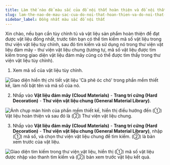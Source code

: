 ```yaml
---
title: Làm thế nào để màu sắc của đồ nội thất hoàn thiện và đồ nội thất tùy chỉnh đồng nhất
slug: lam-the-nao-de-mau-sac-cua-do-noi-that-hoan-thien-va-do-noi-that-tuy-chinh-dong-nhat
sidebar_label: Đồng nhất màu sắc đồ nội thất
---
```


Xin chào, nếu bạn cần tùy chỉnh tủ và vật liệu sản phẩm hoàn thiện để đạt được vật liệu đồng nhất, trước tiên bạn có thể tìm kiếm mã số vật liệu trong thư viện vật liệu tùy chỉnh, sau đó tìm kiếm và sử dụng nó trong thư viện vật liệu đám mây - thư viện vật liệu chung (tương tự, mã số vật liệu được tìm kiếm trong giao diện vật liệu đám mây cũng có thể được tìm thấy trong thư viện vật liệu tùy chỉnh).

1. Xem mã số của vật liệu tùy chỉnh.

![Giao diện hiển thị chi tiết vật liệu 'Cà phê óc chó' trong phần mềm thiết kế, làm nổi bật tên và mã số của nó.](https://storage.googleapis.com/jegavn_kb/images/e613978e-6916-428b-b724-005dd6922e5e.png)

2. Nhấp vào **Vật liệu đám mây (Cloud Materials)** - **Trang trí cứng (Hard Decoration)** - **Thư viện vật liệu chung (General Material Library)**.

![Ảnh chụp màn hình của phần mềm thiết kế, hiển thị điều hướng đến (①) Vật liệu hoàn thiện và sau đó là (②) Thư viện vật liệu chung.](https://storage.googleapis.com/jegavn_kb/images/83438c76-2555-40dc-ad8d-ceda27d73c4c.png)

3. Nhấp vào **Vật liệu đám mây (Cloud Materials)** - **Trang trí cứng (Hard Decoration)** - **Thư viện vật liệu chung (General Material Library)**, nhập (①) mã số, và chọn thư viện vật liệu chung để tìm kiếm. (②) là bản xem trước của vật liệu.

![Giao diện tìm kiếm trong thư viện vật liệu, hiển thị (①) mã số vật liệu được nhập vào thanh tìm kiếm và (②) bản xem trước vật liệu kết quả.](https://storage.googleapis.com/jegavn_kb/images/4a49b5ff-bb8a-45e2-8c8d-0a14439599e2.png)